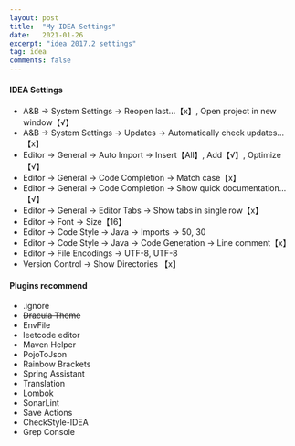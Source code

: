 ```yaml
---
layout: post
title:  "My IDEA Settings"
date:   2021-01-26
excerpt: "idea 2017.2 settings"
tag: idea
comments: false
---
```


#### IDEA Settings

*   A&B -> System Settings -> Reopen last...【x】, Open project in new window【√】
*   A&B -> System Settings -> Updates -> Automatically check updates...【x】
*   Editor -> General -> Auto Import -> Insert【All】, Add【√】, Optimize【√】
*   Editor -> General -> Code Completion -> Match case【x】
*   Editor -> General -> Code Completion -> Show quick documentation...【√】
*   Editor -> General -> Editor Tabs -> Show tabs in single row【x】
*   Editor -> Font -> Size【16】
*   Editor -> Code Style -> Java -> Imports -> 50, 30
*   Editor -> Code Style -> Java -> Code Generation -> Line comment【x】
*   Editor -> File Encodings -> UTF-8, UTF-8
*   Version Control -> Show Directories 【x】

#### Plugins recommend

*   .ignore
*   ~~Dracula Theme~~
*   EnvFile
*   leetcode editor
*   Maven Helper
*   PojoToJson
*   Rainbow Brackets
*   Spring Assistant
*   Translation
*   Lombok
*   SonarLint
*   Save Actions
*   CheckStyle-IDEA
*   Grep Console
